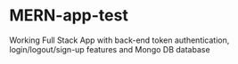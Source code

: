 # MERN-app-test

Working Full Stack App with back-end token authentication, login/logout/sign-up features and Mongo DB database